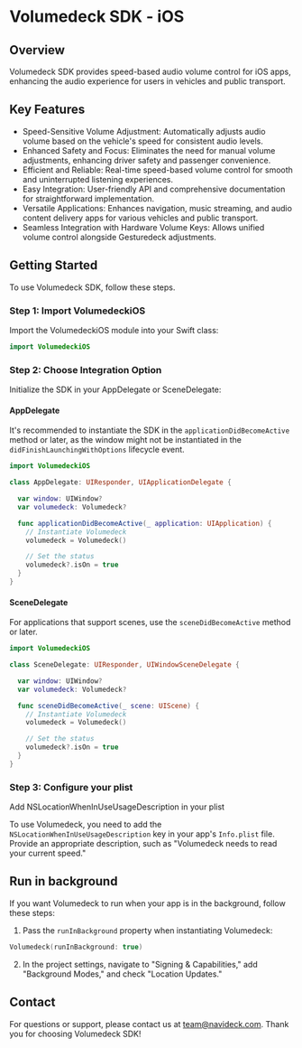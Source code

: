 # Volumedeck SDK - iOS

## Overview

Volumedeck SDK provides speed-based audio volume control for iOS apps, enhancing the audio experience for users in vehicles and public transport.

## Key Features

- Speed-Sensitive Volume Adjustment: Automatically adjusts audio volume based on the vehicle's speed for consistent audio levels.
- Enhanced Safety and Focus: Eliminates the need for manual volume adjustments, enhancing driver safety and passenger convenience.
- Efficient and Reliable: Real-time speed-based volume control for smooth and uninterrupted listening experiences.
- Easy Integration: User-friendly API and comprehensive documentation for straightforward implementation.
- Versatile Applications: Enhances navigation, music streaming, and audio content delivery apps for various vehicles and public transport.
- Seamless Integration with Hardware Volume Keys: Allows unified volume control alongside Gesturedeck adjustments.

## Getting Started

To use Volumedeck SDK, follow these steps.

### Step 1: Import VolumedeckiOS

Import the VolumedeckiOS module into your Swift class:

```swift
import VolumedeckiOS
```

### Step 2: Choose Integration Option

Initialize the SDK in your AppDelegate or SceneDelegate:

#### AppDelegate

It's recommended to instantiate the SDK in the `applicationDidBecomeActive` method or later, as the window might not be instantiated in the `didFinishLaunchingWithOptions` lifecycle event.

```swift
import VolumedeckiOS

class AppDelegate: UIResponder, UIApplicationDelegate {

  var window: UIWindow?
  var volumedeck: Volumedeck?

  func applicationDidBecomeActive(_ application: UIApplication) {
    // Instantiate Volumedeck
    volumedeck = Volumedeck()

    // Set the status
    volumedeck?.isOn = true
  }
}
```

#### SceneDelegate

For applications that support scenes, use the `sceneDidBecomeActive` method or later.

```swift
import VolumedeckiOS

class SceneDelegate: UIResponder, UIWindowSceneDelegate {

  var window: UIWindow?
  var volumedeck: Volumedeck?

  func sceneDidBecomeActive(_ scene: UIScene) {
    // Instantiate Volumedeck
    volumedeck = Volumedeck()

    // Set the status
    volumedeck?.isOn = true
  }
}
```

### Step 3: Configure your plist
 Add NSLocationWhenInUseUsageDescription in your plist

To use Volumedeck, you need to add the `NSLocationWhenInUseUsageDescription` key in your app's `Info.plist` file. Provide an appropriate description, such as "Volumedeck needs to read your current speed."

## Run in background

If you want Volumedeck to run when your app is in the background, follow these steps:

1. Pass the `runInBackground` property when instantiating Volumedeck:

```swift
Volumedeck(runInBackground: true)
```

2. In the project settings, navigate to "Signing & Capabilities," add "Background Modes," and check "Location Updates."

## Contact

For questions or support, please contact us at team@navideck.com. Thank you for choosing Volumedeck SDK!